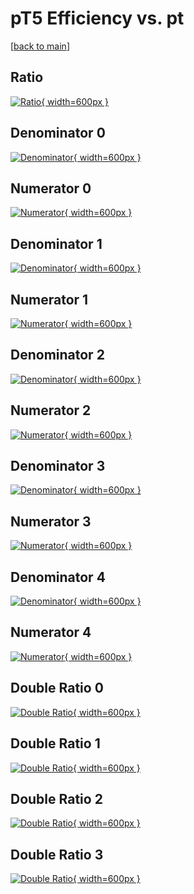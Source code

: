 # pT5 Efficiency vs. pt

[[back to main](./)]



## Ratio

[![Ratio](../mtv/var/pT5_vtr_0_1_eff_pt.png){ width=600px }](../mtv/var/pT5_vtr_0_1_eff_pt.pdf)

## Denominator 0

[![Denominator](../mtv/den/pT5_vtr_0_1_eff_pt_den0.png){ width=600px }](../mtv/den/pT5_vtr_0_1_eff_pt_den0.pdf)

## Numerator 0

[![Numerator](../mtv/num/pT5_vtr_0_1_eff_pt_num0.png){ width=600px }](../mtv/num/pT5_vtr_0_1_eff_pt_num0.pdf)

## Denominator 1

[![Denominator](../mtv/den/pT5_vtr_0_1_eff_pt_den1.png){ width=600px }](../mtv/den/pT5_vtr_0_1_eff_pt_den1.pdf)

## Numerator 1

[![Numerator](../mtv/num/pT5_vtr_0_1_eff_pt_num1.png){ width=600px }](../mtv/num/pT5_vtr_0_1_eff_pt_num1.pdf)

## Denominator 2

[![Denominator](../mtv/den/pT5_vtr_0_1_eff_pt_den2.png){ width=600px }](../mtv/den/pT5_vtr_0_1_eff_pt_den2.pdf)

## Numerator 2

[![Numerator](../mtv/num/pT5_vtr_0_1_eff_pt_num2.png){ width=600px }](../mtv/num/pT5_vtr_0_1_eff_pt_num2.pdf)

## Denominator 3

[![Denominator](../mtv/den/pT5_vtr_0_1_eff_pt_den3.png){ width=600px }](../mtv/den/pT5_vtr_0_1_eff_pt_den3.pdf)

## Numerator 3

[![Numerator](../mtv/num/pT5_vtr_0_1_eff_pt_num3.png){ width=600px }](../mtv/num/pT5_vtr_0_1_eff_pt_num3.pdf)

## Denominator 4

[![Denominator](../mtv/den/pT5_vtr_0_1_eff_pt_den4.png){ width=600px }](../mtv/den/pT5_vtr_0_1_eff_pt_den4.pdf)

## Numerator 4

[![Numerator](../mtv/num/pT5_vtr_0_1_eff_pt_num4.png){ width=600px }](../mtv/num/pT5_vtr_0_1_eff_pt_num4.pdf)

## Double Ratio 0

[![Double Ratio](../mtv/ratio/pT5_vtr_0_1_eff_pt_ratio0.png){ width=600px }](../mtv/ratio/pT5_vtr_0_1_eff_pt_ratio0.pdf)

## Double Ratio 1

[![Double Ratio](../mtv/ratio/pT5_vtr_0_1_eff_pt_ratio1.png){ width=600px }](../mtv/ratio/pT5_vtr_0_1_eff_pt_ratio1.pdf)

## Double Ratio 2

[![Double Ratio](../mtv/ratio/pT5_vtr_0_1_eff_pt_ratio2.png){ width=600px }](../mtv/ratio/pT5_vtr_0_1_eff_pt_ratio2.pdf)

## Double Ratio 3

[![Double Ratio](../mtv/ratio/pT5_vtr_0_1_eff_pt_ratio3.png){ width=600px }](../mtv/ratio/pT5_vtr_0_1_eff_pt_ratio3.pdf)

